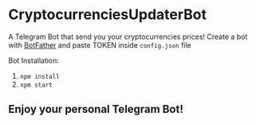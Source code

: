 # CryptocurrenciesUpdaterBot
A Telegram Bot that send you your cryptocurrencies prices!
Create a bot with <a href="https://telegram.me/BotFather" target="_blank">BotFather</a> and paste TOKEN inside ```config.json``` file

Bot Installation:
1. ```npm install```
2. ```npm start```
## Enjoy your personal Telegram Bot!
